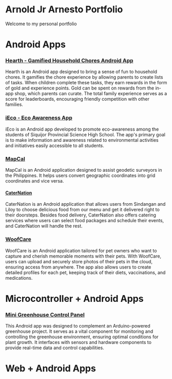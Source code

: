 # Arnold Jr Arnesto Portfolio
Welcome to my personal portfolio


# Android Apps
### [Hearth - Gamified Household Chores Android App](https://github.com/ajrnesto/Hearth)
Hearth is an Android app designed to bring a sense of fun to household chores. It gamifies the chore experience by allowing parents to create lists of tasks. When children complete these tasks, they earn rewards in the form of gold and experience points. Gold can be spent on rewards from the in-app shop, which parents can curate. The total family experience serves as a score for leaderboards, encouraging friendly competition with other families.
### [iEco - Eco Awareness App](https://github.com/ajrnesto/iEco)
iEco is an Android app developed to promote eco-awareness among the students of Siquijor Provincial Science High School. The app's primary goal is to make information and awareness related to environmental activities and initiatives easily accessible to all students.
### [MapCal](https://github.com/ajrnesto/MapCal)
MapCal is an Android application designed to assist geodetic surveyors in the Philippines. It helps users convert geographic coordinates into grid coordinates and vice versa.
#### [CaterNation](https://github.com/ajrnesto/CaterNation)
CaterNation is an Android application that allows users from Sindangan and Liloy to choose delicious food from our menu and get it delivered right to their doorsteps. Besides food delivery, CaterNation also offers catering services where users can select food packages and schedule their events, and CaterNation will handle the rest.
### [WoofCare](https://github.com/ajrnesto/WoofCare)
WoofCare is an Android application tailored for pet owners who want to capture and cherish memorable moments with their pets. With WoofCare, users can upload and securely store photos of their pets in the cloud, ensuring access from anywhere. The app also allows users to create detailed profiles for each pet, keeping track of their diets, vaccinations, and medications.

# Microcontroller + Android Apps
### [Mini Greenhouse Control Panel](https://github.com/ajrnesto/Mini-Greenhouse-Control-Panel)
This Android app was designed to complement an Arduino-powered greenhouse project. It serves as a vital component for monitoring and controlling the greenhouse environment, ensuring optimal conditions for plant growth. It interfaces with sensors and hardware components to provide real-time data and control capabilities.

# Web + Android Apps
